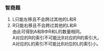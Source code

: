 ### 智商题
1. L只能左移且不会跨过其他的L和R  
2. R只能右移且不会跨过其他的L和R  
由此可得到A和B中R和L的数量相同。  
A对应的R的索引不可能比B对应的R的索引大。  
A对应的L的索引不可能比B对应的L的索引小。